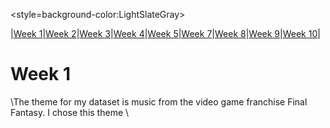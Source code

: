 <style=background-color:LightSlateGray>

|[Week 1](https://laurakarron.github.io/MCA-2023)|[Week 2](https://laurakarron.github.io/MCA-2023/week2.html)|[Week 3](https://laurakarron.github.io/MCA-2023/verovio.html)|[Week 4](https://laurakarron.github.io/MCA-2023/week4.html)|[Week 5](https://laurakarron.github.io/MCA-2023/week5.html)|[Week 7](https://github.com/)|[Week 8](https://laurakarron.github.io/MCA-2023/week8.html)|[Week 9](https://laurakarron.github.io/MCA-2023/week9.html)|[Week 10](https://laurakarron.github.io/MCA-2023/week4.html)|

# Week 1
\The theme for my dataset is music from the video game franchise Final Fantasy. I chose this theme \
